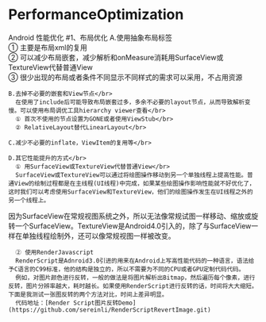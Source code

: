 # PerformanceOptimization
Android 性能优化
#1、布局优化
    A.使用抽象布局标签</br>
      ① <include></include>  主要是布局xml的复用</br>
      ② <merge></merge>       可以减少布局嵌套，减少解析和onMeasure消耗用SurfaceView或TextureView代替普通View</br>
      ③ <ViewStub></ViewStub>  很少出现的布局或者条件不同显示不同样式的需求可以采用，不占用资源</br>
    
    B.去掉不必要的嵌套和View节点</br>
      在使用了include后可能导致布局嵌套过多，多余不必要的layout节点，从而导致解析变慢。可以使用布局调优工具hierarchy viewer查看</br>
      ① 首次不使用的节点设置为GONE或者使用ViewStub</br>
      ② RelativeLayout替代LinearLayout</br>
    
    C.减少不必要的inflate，ViewItem的复用等</br>
  
    D.其它性能提升的方式</br>
      ① 用SurfaceView或TextureView代替普通View</br>
      SurfaceView或TextureView可以通过将绘图操作移动到另一个单独线程上提高性能。普通View的绘制过程都是在主线程(UI线程)中完成，如果某些绘图操作影响性能就不好优化了，这时我们可以考虑使用SurfaceView和TextureView，他们的绘图操作发生在UI线程之外的另一个线程上。
因为SurfaceView在常规视图系统之外，所以无法像常规试图一样移动、缩放或旋转一个SurfaceView。TextureView是Android4.0引入的，除了与SurfaceView一样在单独线程绘制外，还可以像常规视图一样被改变。</br>

      ② 使用RenderJavascript
      RenderScript是Adnroid3.0引进的用来在Android上写高性能代码的一种语言，语法给予C语言的C99标准，他的结构是独立的，所以不需要为不同的CPU或者GPU定制代码代码。
      例如，对图片颜色进行反转，一般的做法是将图片解析出Bitmap，然后遍历每个像素，进行反转，图片分辨率越大，耗时越长。如果使用RenderScript进行反转的话，时间将大大缩短。下面是我测试一张图反转的两个方法对比，时间上差异明显。
      代码地址：[Render Script图片反转Demo](https://github.com/sereinli/RenderScriptRevertImage.git)

